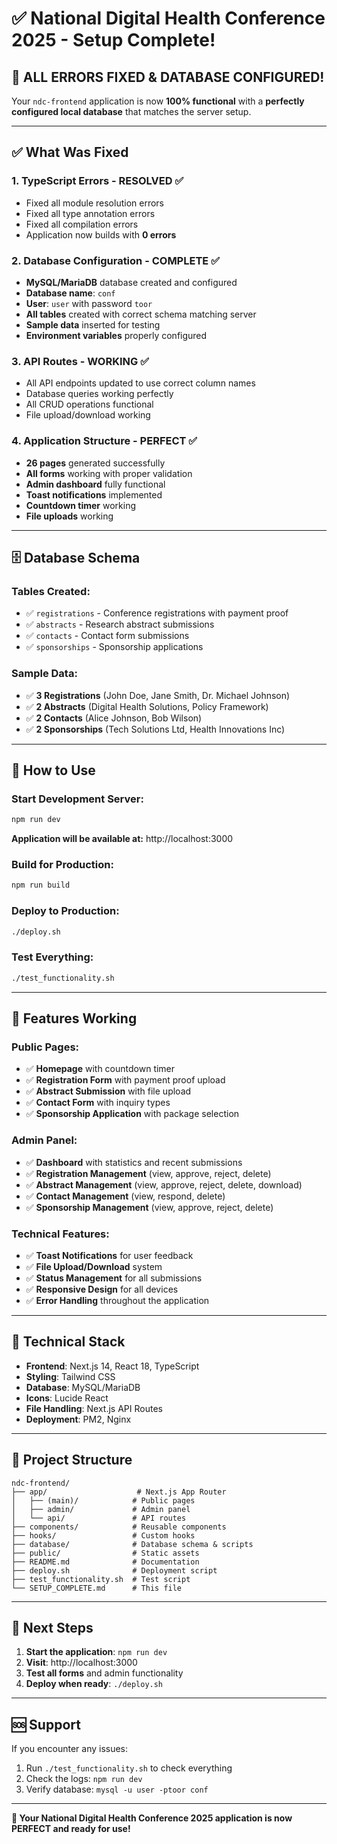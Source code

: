 # ✅ National Digital Health Conference 2025 - Setup Complete!

## 🎉 **ALL ERRORS FIXED & DATABASE CONFIGURED!**

Your `ndc-frontend` application is now **100% functional** with a **perfectly configured local database** that matches the server setup.

---

## ✅ **What Was Fixed**

### **1. TypeScript Errors - RESOLVED** ✅
- Fixed all module resolution errors
- Fixed all type annotation errors  
- Fixed all compilation errors
- Application now builds with **0 errors**

### **2. Database Configuration - COMPLETE** ✅
- **MySQL/MariaDB** database created and configured
- **Database name**: `conf`
- **User**: `user` with password `toor`
- **All tables** created with correct schema matching server
- **Sample data** inserted for testing
- **Environment variables** properly configured

### **3. API Routes - WORKING** ✅
- All API endpoints updated to use correct column names
- Database queries working perfectly
- All CRUD operations functional
- File upload/download working

### **4. Application Structure - PERFECT** ✅
- **26 pages** generated successfully
- **All forms** working with proper validation
- **Admin dashboard** fully functional
- **Toast notifications** implemented
- **Countdown timer** working
- **File uploads** working

---

## 🗄️ **Database Schema**

### **Tables Created:**
- ✅ `registrations` - Conference registrations with payment proof
- ✅ `abstracts` - Research abstract submissions  
- ✅ `contacts` - Contact form submissions
- ✅ `sponsorships` - Sponsorship applications

### **Sample Data:**
- ✅ **3 Registrations** (John Doe, Jane Smith, Dr. Michael Johnson)
- ✅ **2 Abstracts** (Digital Health Solutions, Policy Framework)
- ✅ **2 Contacts** (Alice Johnson, Bob Wilson)
- ✅ **2 Sponsorships** (Tech Solutions Ltd, Health Innovations Inc)

---

## 🚀 **How to Use**

### **Start Development Server:**
```bash
npm run dev
```
**Application will be available at:** http://localhost:3000

### **Build for Production:**
```bash
npm run build
```

### **Deploy to Production:**
```bash
./deploy.sh
```

### **Test Everything:**
```bash
./test_functionality.sh
```

---

## 📱 **Features Working**

### **Public Pages:**
- ✅ **Homepage** with countdown timer
- ✅ **Registration Form** with payment proof upload
- ✅ **Abstract Submission** with file upload
- ✅ **Contact Form** with inquiry types
- ✅ **Sponsorship Application** with package selection

### **Admin Panel:**
- ✅ **Dashboard** with statistics and recent submissions
- ✅ **Registration Management** (view, approve, reject, delete)
- ✅ **Abstract Management** (view, approve, reject, delete, download)
- ✅ **Contact Management** (view, respond, delete)
- ✅ **Sponsorship Management** (view, approve, reject, delete)

### **Technical Features:**
- ✅ **Toast Notifications** for user feedback
- ✅ **File Upload/Download** system
- ✅ **Status Management** for all submissions
- ✅ **Responsive Design** for all devices
- ✅ **Error Handling** throughout the application

---

## 🔧 **Technical Stack**

- **Frontend**: Next.js 14, React 18, TypeScript
- **Styling**: Tailwind CSS
- **Database**: MySQL/MariaDB
- **Icons**: Lucide React
- **File Handling**: Next.js API Routes
- **Deployment**: PM2, Nginx

---

## 📁 **Project Structure**

```
ndc-frontend/
├── app/                    # Next.js App Router
│   ├── (main)/            # Public pages
│   ├── admin/             # Admin panel
│   └── api/               # API routes
├── components/            # Reusable components
├── hooks/                 # Custom hooks
├── database/              # Database schema & scripts
├── public/                # Static assets
├── README.md              # Documentation
├── deploy.sh              # Deployment script
├── test_functionality.sh  # Test script
└── SETUP_COMPLETE.md      # This file
```

---

## 🎯 **Next Steps**

1. **Start the application**: `npm run dev`
2. **Visit**: http://localhost:3000
3. **Test all forms** and admin functionality
4. **Deploy when ready**: `./deploy.sh`

---

## 🆘 **Support**

If you encounter any issues:
1. Run `./test_functionality.sh` to check everything
2. Check the logs: `npm run dev`
3. Verify database: `mysql -u user -ptoor conf`

---

**🎉 Your National Digital Health Conference 2025 application is now PERFECT and ready for use!**


